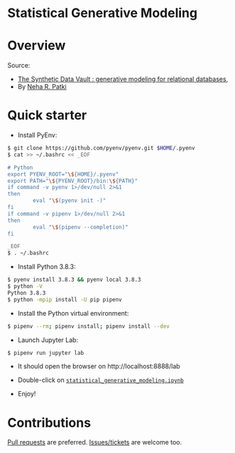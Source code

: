 Statistical Generative Modeling
===============================

# Overview
Source:
  * [The Synthetic Data Vault : generative modeling for relational databases](https://dspace.mit.edu/handle/1721.1/109616),
  * By [Neha R. Patki](https://www.linkedin.com/in/nehapatki/)

# Quick starter

* Install PyEnv:
```bash
$ git clone https://github.com/pyenv/pyenv.git $HOME/.pyenv
$ cat >> ~/.bashrc << _EOF

# Python
export PYENV_ROOT="\${HOME}/.pyenv"
export PATH="\${PYENV_ROOT}/bin:\${PATH}"
if command -v pyenv 1>/dev/null 2>&1
then
        eval "\$(pyenv init -)"
fi
if command -v pipenv 1>/dev/null 2>&1
then
        eval "\$(pipenv --completion)"
fi

_EOF
$ . ~/.bashrc
```

* Install Python 3.8.3:
```bash
$ pyenv install 3.8.3 && pyenv local 3.8.3
$ python -V
Python 3.8.3
$ python -mpip install -U pip pipenv
```

* Install the Python virtual environment:
```bash
$ pipenv --rm; pipenv install; pipenv install --dev
```

* Launch Jupyter Lab:
```bash
$ pipenv run jupyter lab
```

* It should open the browser on http://localhost:8888/lab

* Double-click on
  [`statistical_generative_modeling.ipynb`](https://github.com/data-protection-helpers/induction-anonymization/blob/master/mit-anonymization/python/statistical_generative_modeling.ipynb)

* Enjoy!

# Contributions
[Pull requests](https://github.com/data-protection-helpers/induction-anonymization/pulls)
are preferred.
[Issues/tickets](https://github.com/data-protection-helpers/induction-anonymization/issues)
are welcome too.


